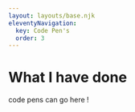 ```yaml
---
layout: layouts/base.njk
eleventyNavigation:
  key: Code Pen's
  order: 3
---
```

# What I have done

code pens can go here !
